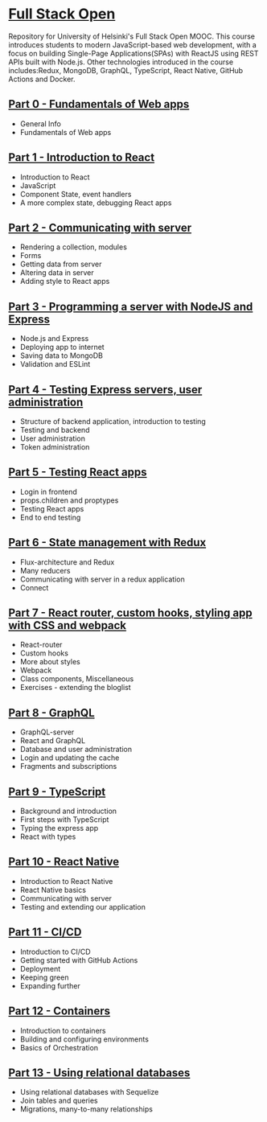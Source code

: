 # [Full Stack Open](https://fullstackopen.com/en/) 
Repository for University of Helsinki's Full Stack Open MOOC. This course introduces students to modern JavaScript-based web development, with a focus on building Single-Page Applications(SPAs) with ReactJS using REST APIs built with Node.js. Other technologies introduced in the course includes:Redux, MongoDB, GraphQL, TypeScript, React Native, GitHub Actions and Docker.

## [Part 0 - Fundamentals of Web apps](https://fullstackopen.com/en/part0)

- General Info
- Fundamentals of Web apps

## [Part 1 - Introduction to React](https://fullstackopen.com/en/part1)

- Introduction to React
- JavaScript
- Component State, event handlers
- A more complex state, debugging React apps

## [Part 2 - Communicating with server](https://fullstackopen.com/en/part2)

- Rendering a collection, modules
- Forms
- Getting data from server
- Altering data in server
- Adding style to React apps

## [Part 3 - Programming a server with NodeJS and Express](https://fullstackopen.com/en/part3)

- Node.js and Express
- Deploying app to internet
- Saving data to MongoDB
- Validation and ESLint

## [Part 4 - Testing Express servers, user administration](https://fullstackopen.com/en/part4)

- Structure of backend application, introduction to testing
- Testing and backend
- User administration
- Token administration

## [Part 5 - Testing React apps](https://fullstackopen.com/en/part5)

- Login in frontend
- props.children and proptypes
- Testing React apps
- End to end testing

## [Part 6 - State management with Redux](https://fullstackopen.com/en/part6)

- Flux-architecture and Redux
- Many reducers
- Communicating with server in a redux application
- Connect

## [Part 7 - React router, custom hooks, styling app with CSS and webpack](https://fullstackopen.com/en/part7)

- React-router
- Custom hooks
- More about styles
- Webpack
- Class components, Miscellaneous
- Exercises - extending the bloglist

## [Part 8 - GraphQL](https://fullstackopen.com/en/part8)

- GraphQL-server
- React and GraphQL
- Database and user administration
- Login and updating the cache
- Fragments and subscriptions

## [Part 9 - TypeScript](https://fullstackopen.com/en/part9)

- Background and introduction
- First steps with TypeScript
- Typing the express app
- React with types

## [Part 10 - React Native](https://fullstackopen.com/en/part10)

- Introduction to React Native
- React Native basics
- Communicating with server
- Testing and extending our application

## [Part 11 - CI/CD](https://fullstackopen.com/en/part11)

- Introduction to CI/CD
- Getting started with GitHub Actions
- Deployment
- Keeping green
- Expanding further

## [Part 12 - Containers](https://fullstackopen.com/en/part12)

- Introduction to containers
- Building and configuring environments
- Basics of Orchestration

## [Part 13 - Using relational databases](https://fullstackopen.com/en/part13)

- Using relational databases with Sequelize
- Join tables and queries
- Migrations, many-to-many relationships
